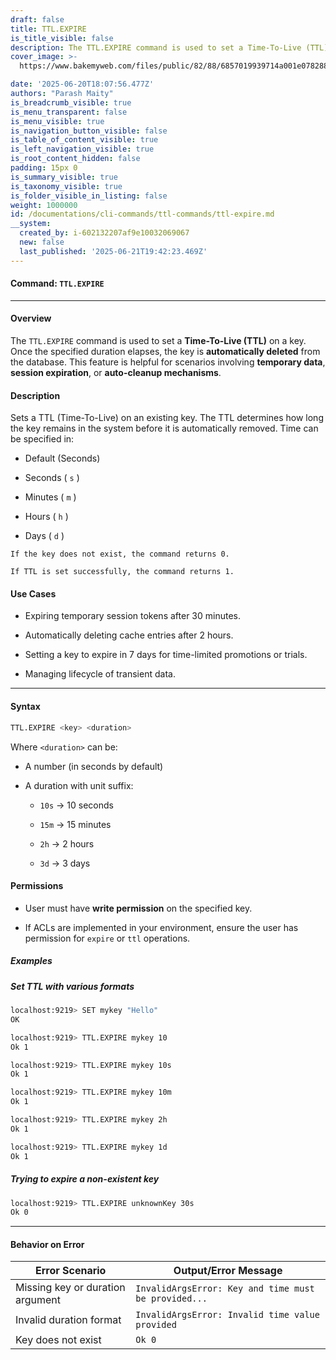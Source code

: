 ```yaml
---
draft: false
title: TTL.EXPIRE
is_title_visible: false
description: The TTL.EXPIRE command is used to set a Time-To-Live (TTL) on a key.
cover_image: >-
  https://www.bakemyweb.com/files/public/82/88/6857019939714a001e078288/i/5c/5e/685701b8a14834001f8a5c5e/original?name=logo-large.png&mimetype=image/png&cd=inline

date: '2025-06-20T18:07:56.477Z'
authors: "Parash Maity"
is_breadcrumb_visible: true
is_menu_transparent: false
is_menu_visible: true
is_navigation_button_visible: false
is_table_of_content_visible: true
is_left_navigation_visible: true
is_root_content_hidden: false
padding: 15px 0
is_summary_visible: true
is_taxonomy_visible: true
is_folder_visible_in_listing: false
weight: 1000000
id: /documentations/cli-commands/ttl-commands/ttl-expire.md
__system:
  created_by: i-602132207af9e10032069067
  new: false
  last_published: '2025-06-21T19:42:23.469Z'
---
```

#### Command: `TTL.EXPIRE` 

***

#### Overview

The `TTL.EXPIRE` command is used to set a **Time-To-Live (TTL)** on a key. Once the specified duration elapses, the key is **automatically deleted** from the database. This feature is helpful for scenarios involving **temporary data**, **session expiration**, or **auto-cleanup mechanisms**.

#### Description

Sets a TTL (Time-To-Live) on an existing key. The TTL determines how long the key remains in the system before it is automatically removed. Time can be specified in:
* Default (Seconds)
* Seconds ( `s` )

* Minutes ( `m` )

* Hours ( `h` )

* Days ( `d` )

```
If the key does not exist, the command returns 0.
```

```
If TTL is set successfully, the command returns 1.
```

#### Use Cases

* Expiring temporary session tokens after 30 minutes.

* Automatically deleting cache entries after 2 hours.

* Setting a key to expire in 7 days for time-limited promotions or trials.

* Managing lifecycle of transient data.

***

#### Syntax

```bash 
TTL.EXPIRE <key> <duration>
```

Where `<duration>` can be:

* A number (in seconds by default)

* A duration with unit suffix:

  *  `10s` → 10 seconds

  *  `15m` → 15 minutes

  *  `2h` → 2 hours

  *  `3d` → 3 days

#### Permissions

* User must have **write permission** on the specified key.

* If ACLs are implemented in your environment, ensure the user has permission for `expire` or `ttl` operations.

##### Examples

##### Set TTL with various formats

```bash 
localhost:9219> SET mykey "Hello"
OK

localhost:9219> TTL.EXPIRE mykey 10
Ok 1

localhost:9219> TTL.EXPIRE mykey 10s
Ok 1

localhost:9219> TTL.EXPIRE mykey 10m
Ok 1

localhost:9219> TTL.EXPIRE mykey 2h
Ok 1

localhost:9219> TTL.EXPIRE mykey 1d
Ok 1
```

##### Trying to expire a non-existent key

```bash 
localhost:9219> TTL.EXPIRE unknownKey 30s
Ok 0
```

***

#### Behavior on Error

| Error Scenario                   | Output/Error Message                                   |
| -------------------------------- | ------------------------------------------------------ |
| Missing key or duration argument |  `InvalidArgsError: Key and time must be provided...`  |
| Invalid duration format          |  `InvalidArgsError: Invalid time value provided`       |
| Key does not exist               |  `Ok 0`                                                |

 
